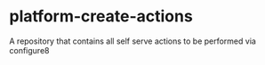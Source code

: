 # platform-create-actions
A repository that contains all self serve actions to be performed via configure8
